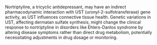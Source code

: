 Nortriptyline, a tricyclic antidepressant, may have an indirect pharmacodynamic interaction with UST (uronyl-2-sulfotransferase) gene activity, as UST influences connective tissue health. Genetic variations in UST, affecting dermatan sulfate synthesis, might change the clinical response to nortriptyline in disorders like Ehlers-Danlos syndrome by altering disease symptoms rather than direct drug metabolism, potentially necessitating adjustments in drug dosage or monitoring.